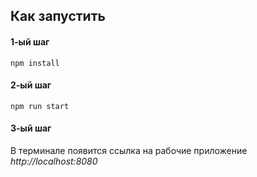## Как запустить
#### 1-ый шаг
```
npm install
```
#### 2-ый шаг
```
npm run start
```
#### 3-ый шаг
В терминале появится ссылка на рабочие приложение *http://localhost:8080*
